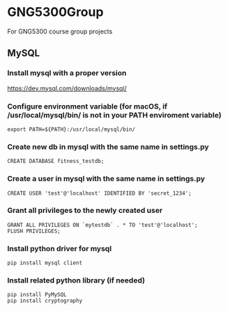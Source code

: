 # GNG5300Group
For GNG5300 course group projects

## MySQL
### Install mysql with a proper version
https://dev.mysql.com/downloads/mysql/

### Configure environment variable (for macOS, if /usr/local/mysql/bin/ is not in your PATH enviroment variable)
```
export PATH=${PATH}:/usr/local/mysql/bin/
```

### Create new db in mysql with the same name in settings.py
```
CREATE DATABASE fitness_testdb;
```

### Create a user in mysql with the same name in settings.py
```
CREATE USER 'test'@'localhost' IDENTIFIED BY 'secret_1234';
```

### Grant all privileges to the newly created user
```
GRANT ALL PRIVILEGES ON `mytestdb` . * TO 'test'@'localhost';
FLUSH PRIVILEGES; 
```

### Install python driver for mysql
```
pip install mysql client
```

### Install related python library (if needed)
```
pip install PyMySQL
pip install cryptography
```
